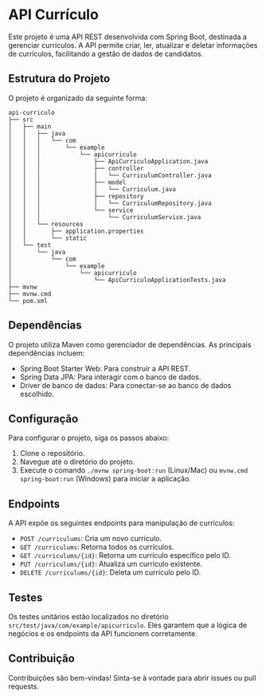 # API Currículo

Este projeto é uma API REST desenvolvida com Spring Boot, destinada a gerenciar currículos. A API permite criar, ler, atualizar e deletar informações de currículos, facilitando a gestão de dados de candidatos.

## Estrutura do Projeto

O projeto é organizado da seguinte forma:

```
api-curriculo
├── src
│   ├── main
│   │   ├── java
│   │   │   └── com
│   │   │       └── example
│   │   │           └── apicurriculo
│   │   │               ├── ApiCurriculoApplication.java
│   │   │               ├── controller
│   │   │               │   └── CurriculumController.java
│   │   │               ├── model
│   │   │               │   └── Curriculum.java
│   │   │               ├── repository
│   │   │               │   └── CurriculumRepository.java
│   │   │               └── service
│   │   │                   └── CurriculumService.java
│   │   └── resources
│   │       ├── application.properties
│   │       └── static
│   └── test
│       └── java
│           └── com
│               └── example
│                   └── apicurriculo
│                       └── ApiCurriculoApplicationTests.java
├── mvnw
├── mvnw.cmd
└── pom.xml
```

## Dependências

O projeto utiliza Maven como gerenciador de dependências. As principais dependências incluem:

- Spring Boot Starter Web: Para construir a API REST.
- Spring Data JPA: Para interagir com o banco de dados.
- Driver de banco de dados: Para conectar-se ao banco de dados escolhido.

## Configuração

Para configurar o projeto, siga os passos abaixo:

1. Clone o repositório.
2. Navegue até o diretório do projeto.
3. Execute o comando `./mvnw spring-boot:run` (Linux/Mac) ou `mvnw.cmd spring-boot:run` (Windows) para iniciar a aplicação.

## Endpoints

A API expõe os seguintes endpoints para manipulação de currículos:

- `POST /curriculums`: Cria um novo currículo.
- `GET /curriculums`: Retorna todos os currículos.
- `GET /curriculums/{id}`: Retorna um currículo específico pelo ID.
- `PUT /curriculums/{id}`: Atualiza um currículo existente.
- `DELETE /curriculums/{id}`: Deleta um currículo pelo ID.

## Testes

Os testes unitários estão localizados no diretório `src/test/java/com/example/apicurriculo`. Eles garantem que a lógica de negócios e os endpoints da API funcionem corretamente.

## Contribuição

Contribuições são bem-vindas! Sinta-se à vontade para abrir issues ou pull requests.